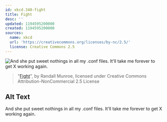 ```yaml
---
id: xkcd.340-fight
title: Fight
desc: ''
updated: 1194595200000
created: 1194595200000
sources:
  name: xkcd
  url: 'https://creativecommons.org/licenses/by-nc/2.5/'
  license: Creative Commons 2.5
---
```

![And she put sweet nothings in all my .conf files.  It'll take me forever to get X working again.](https://imgs.xkcd.com/comics/fight.png)
> "[Fight](https://xkcd.com/340/)", by Randall Munroe, licensed under Creative Commons Attribution-NonCommercial 2.5 License

## Alt Text
And she put sweet nothings in all my .conf files.  It'll take me forever to get X working again.
